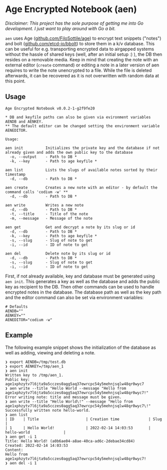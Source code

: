 # Age Encrypted Notebook (aen)
*Disclaimer: This project has the sole purpose of getting me into Go development. I just want to play around with Go a bit.*

`aen` uses Age ([github.com/FiloSottile/age](https://github.com/FiloSottile/age)) to encrypt text snippets ("notes") and bolt ([github.com/etcd-io/bbolt](https://github.com/etcd-io/bbolt)) to store them in a k/v database. This can be useful for e.g. transporting encrypted data to airgapped systems without the hassle of shared keys (well, after an initial setup :) ), the DB then resides on a removable media. Keep in mind that creating the note with an external editor (`create` command) or editing a note in a later version of aen requires to write the note unencrypted to a file. While the file is deleted afterwards, it can be recovered as it is not overwritten with random data at this point. 

## Usage
```
Age Encrypted Notebook v0.0.2-1-g2f9fe20

* DB and keyfile paths can also be given via evironment variables AENDB and AENKEY.
** The default editor can be changed setting the environment variable AENEDITOR.

Usage:

aen init          Initializes the private key and the database if not already given and adds the own public key to the database
  -o, --output    - Path to DB *
  -k, --key       - Path to age keyfile *

aen list          Lists the slugs of available notes sorted by their timestamp
  -d, --db        - Path to DB *

aen create        Creates a new note with an editor - by default the command calls 'codium -w' **
  -d, --db        - Path to DB *

aen write         Writes a new note
  -d, --db        - Path to DB *
  -t, --title     - Title of the note
  -m, --message   - Message of the note

aen get           Get and decrypt a note by its slug or id
  -d, --db        - Path to DB *
  -k, --key       - Path to age keyfile *
  -s, --slug      - Slug of note to get
  -i, --id        - ID of note to get

aen del           Delete note by its slug or id
  -d, --db        - Path to DB *
  -s, --slug      - Slug of note to get
  -i, --id        - ID of note to get
```
First, if not already available, key and database must be generated using `aen init`. This generates a key as well as the database and adds the public key as recipient to the DB. Then other commands can be used to handle encrypted notes in the database. The database path as well as the key path and the editor command can also be set via environment variables:

```
# Defaults
AENDB=""
AENKEY=""
AENEDITOR="codium -w"
```

## Example
The following example snippet shows the initialization of the database as well as adding, viewing and deleting a note.

```
❯ export AENDB=/tmp/test.db
❯ export AENKEY=/tmp/aen_1
❯ aen init
Written key to /tmp/aen_1.
Public key: age1xphzytv7l6jta9a5cczes0agg5aq37ewrcpc54y5mehnjsqlw48qr0wyc7
❯ aen write --title "Hello World --message "Hello from age1xphzytv7l6jta9a5cczes0agg5aq37ewrcpc54y5mehnjsqlw48qr0wyc7!"
Error writing note: title and message must be given.
❯ aen write --title "Hello World\!" --message "Hello from age1xphzytv7l6jta9a5cczes0agg5aq37ewrcpc54y5mehnjsqlw48qr0wyc7\!"
Successfully written note hello-world.
❯ aen list
| ID    | Title                     | Creation time             | Slug                      |
| 1     | Hello World!              | 2022-02-14 14:03:53       | hello-world               |
❯ aen get -i 1
Title: Hello World! (a0b6ae04-a8ae-40ca-ad6c-2debae34cd84)
Created: 2022-02-14 14:03:53
Content:
Hello from age1xphzytv7l6jta9a5cczes0agg5aq37ewrcpc54y5mehnjsqlw48qr0wyc7!
❯ aen del -i 1
```